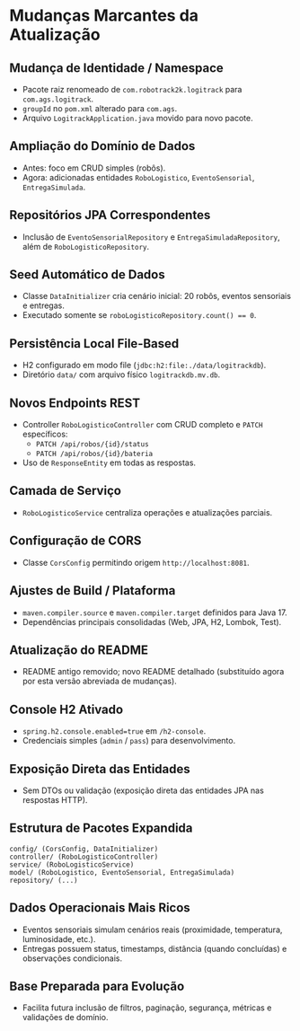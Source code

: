 # Mudanças Marcantes da Atualização

## Mudança de Identidade / Namespace

- Pacote raiz renomeado de `com.robotrack2k.logitrack` para `com.ags.logitrack`.
- `groupId` no `pom.xml` alterado para `com.ags`.
- Arquivo `LogitrackApplication.java` movido para novo pacote.

## Ampliação do Domínio de Dados

- Antes: foco em CRUD simples (robôs).
- Agora: adicionadas entidades `RoboLogistico`, `EventoSensorial`, `EntregaSimulada`.

## Repositórios JPA Correspondentes

- Inclusão de `EventoSensorialRepository` e `EntregaSimuladaRepository`, além de `RoboLogisticoRepository`.

## Seed Automático de Dados

- Classe `DataInitializer` cria cenário inicial: 20 robôs, eventos sensoriais e entregas.
- Executado somente se `roboLogisticoRepository.count() == 0`.

## Persistência Local File-Based

- H2 configurado em modo file (`jdbc:h2:file:./data/logitrackdb`).
- Diretório `data/` com arquivo físico `logitrackdb.mv.db`.

## Novos Endpoints REST

- Controller `RoboLogisticoController` com CRUD completo e `PATCH` específicos:
  - `PATCH /api/robos/{id}/status`
  - `PATCH /api/robos/{id}/bateria`
- Uso de `ResponseEntity` em todas as respostas.

## Camada de Serviço

- `RoboLogisticoService` centraliza operações e atualizações parciais.

## Configuração de CORS

- Classe `CorsConfig` permitindo origem `http://localhost:8081`.

## Ajustes de Build / Plataforma

- `maven.compiler.source` e `maven.compiler.target` definidos para Java 17.
- Dependências principais consolidadas (Web, JPA, H2, Lombok, Test).

## Atualização do README

- README antigo removido; novo README detalhado (substituído agora por esta versão abreviada de mudanças).

## Console H2 Ativado

- `spring.h2.console.enabled=true` em `/h2-console`.
- Credenciais simples (`admin` / `pass`) para desenvolvimento.

## Exposição Direta das Entidades

- Sem DTOs ou validação (exposição direta das entidades JPA nas respostas HTTP).

## Estrutura de Pacotes Expandida

```text
config/ (CorsConfig, DataInitializer)
controller/ (RoboLogisticoController)
service/ (RoboLogisticoService)
model/ (RoboLogistico, EventoSensorial, EntregaSimulada)
repository/ (...)
```

## Dados Operacionais Mais Ricos

- Eventos sensoriais simulam cenários reais (proximidade, temperatura, luminosidade, etc.).
- Entregas possuem status, timestamps, distância (quando concluídas) e observações condicionais.

## Base Preparada para Evolução

- Facilita futura inclusão de filtros, paginação, segurança, métricas e validações de domínio.

